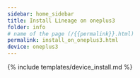 ```yaml
---
sidebar: home_sidebar
title: Install Lineage on oneplus3
folder: info
# name of the page (/{{permalink}}.html)
permalink: install_on_oneplus3.html
device: oneplus3
---
```

{% include templates/device_install.md %}
